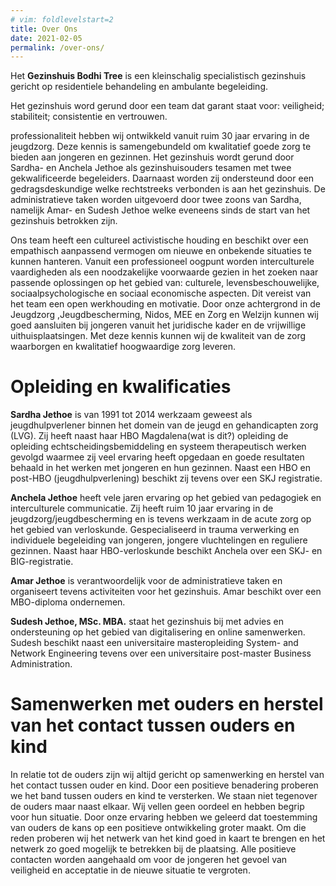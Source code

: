 ```yaml
---
# vim: foldlevelstart=2
title: Over Ons
date: 2021-02-05
permalink: /over-ons/
---
```


Het **Gezinshuis Bodhi Tree** is een kleinschalig specialistisch gezinshuis gericht op residentiele behandeling en ambulante begeleiding.

Het gezinshuis word gerund door een team dat garant staat voor: veiligheid; stabiliteit; consistentie en vertrouwen.

 professionaliteit hebben wij ontwikkeld vanuit ruim 30 jaar ervaring in de jeugdzorg. Deze kennis is samengebundeld om kwalitatief goede zorg te bieden aan jongeren en gezinnen.
Het gezinshuis wordt gerund door Sardha- en Anchela Jethoe als gezinshuisouders tesamen met twee gekwalificeerde begeleiders. Daarnaast worden zij ondersteund door een gedragsdeskundige welke rechtstreeks verbonden is aan het gezinshuis. De administratieve taken worden uitgevoerd door twee zoons van Sardha, namelijk Amar- en Sudesh Jethoe welke eveneens sinds de start van het gezinshuis betrokken zijn.

Ons team heeft een cultureel activistische houding en beschikt over een empathisch aanpassend vermogen om nieuwe en onbekende situaties te kunnen hanteren. Vanuit een professioneel oogpunt worden interculturele vaardigheden als een noodzakelijke voorwaarde gezien in het zoeken naar passende oplossingen op het gebied van: culturele, levensbeschouwelijke, sociaalpsychologische en sociaal economische aspecten. Dit vereist van het team een open werkhouding en motivatie.  Door onze achtergrond  in  de Jeugdzorg ,Jeugdbescherming,  Nidos, MEE en Zorg en Welzijn kunnen wij goed aansluiten   bij  jongeren vanuit het juridische kader en de vrijwillige uithuisplaatsingen. Met deze kennis kunnen  wij de kwaliteit van de zorg  waarborgen en kwalitatief hoogwaardige zorg leveren.

# Opleiding en kwalificaties

**Sardha Jethoe** is van 1991 tot 2014 werkzaam geweest als jeugdhulpverlener binnen het domein van de jeugd en gehandicapten zorg (LVG). Zij heeft naast haar HBO Magdalena(wat is dit?) opleiding de opleiding echtscheidingsbemiddeling en systeem therapeutisch werken gevolgd waarmee zij veel ervaring heeft opgedaan en goede resultaten behaald in het werken met jongeren en hun gezinnen. Naast een HBO en post-HBO (jeugdhulpverlening) beschikt zij tevens over een SKJ registratie.

**Anchela Jethoe** heeft vele jaren ervaring op het gebied van pedagogiek en interculturele communicatie. Zij heeft ruim 10 jaar ervaring in de jeugdzorg/jeugdbescherming en is tevens werkzaam in de acute zorg op het gebied van verloskunde. Gespecialiseerd in trauma verwerking en individuele begeleiding van jongeren, jongere vluchtelingen en reguliere gezinnen. Naast haar HBO-verloskunde beschikt Anchela over een SKJ- en BIG-registratie.

**Amar Jethoe** is verantwoordelijk voor de administratieve taken en organiseert tevens activiteiten voor het gezinshuis. Amar beschikt over een MBO-diploma ondernemen.

**Sudesh Jethoe, MSc. MBA.** staat het gezinshuis bij met advies en ondersteuning op het gebied van digitalisering en online samenwerken. Sudesh beschikt naast een universitaire masteropleiding System- and Network Engineering tevens over een universitaire post-master Business Administration.

# Samenwerken met ouders en herstel van het contact tussen ouders en kind

In relatie tot de ouders zijn wij altijd gericht op samenwerking en herstel van het contact tussen ouder en kind. Door een positieve benadering proberen we het band tussen ouders en kind te versterken. We staan niet tegenover de ouders maar naast elkaar. Wij vellen geen oordeel en hebben begrip voor hun situatie. Door onze ervaring hebben we geleerd dat toestemming van ouders de kans op een positieve ontwikkeling groter maakt. Om die reden proberen wij het netwerk van het kind goed in kaart te brengen en het netwerk zo goed mogelijk te betrekken bij de plaatsing. Alle positieve contacten worden aangehaald om voor de jongeren het gevoel van veiligheid en acceptatie in de nieuwe situatie te vergroten.
